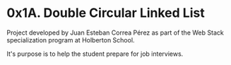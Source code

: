 # 0x1A. Double Circular Linked List

Project developed by Juan Esteban Correa Pérez as part of the Web Stack specialization program at Holberton School.

It's purpose is to help the student prepare for job interviews.
